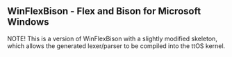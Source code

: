 ## WinFlexBison - Flex and Bison for Microsoft Windows

NOTE! This is a version of WinFlexBison with a slightly modified skeleton, which allows the generated lexer/parser to be compiled into the ttOS kernel.